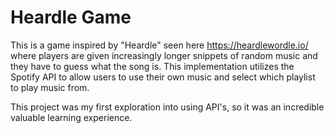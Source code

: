 # Heardle Game
This is a game inspired by "Heardle" seen here https://heardlewordle.io/ where players are given increasingly longer snippets of random music and they have to guess what the song is. This implementation utilizes the Spotify API to allow users to use their own music and select which playlist to play music from. 

This project was my first exploration into using API's, so it was an incredible valuable learning experience. 

